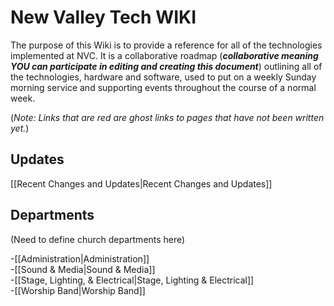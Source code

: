 # New Valley Tech WIKI

The purpose of this Wiki is to provide a reference for all of the technologies implemented at NVC.  It is a collaborative roadmap (_**collaborative meaning YOU can participate in editing and creating this document**_) outlining all of the technologies, hardware and software, used to put on a weekly Sunday morning service and supporting events throughout the course of a normal week.

(_Note: Links that are red are ghost links to pages that have not been written yet._)

## Updates
[[Recent Changes and Updates|Recent Changes and Updates]]

## Departments

(Need to define church departments here)

-[[Administration|Administration]]  
-[[Sound & Media|Sound & Media]]  
-[[Stage, Lighting, & Electrical|Stage, Lighting & Electrical]]  
-[[Worship Band|Worship Band]]
